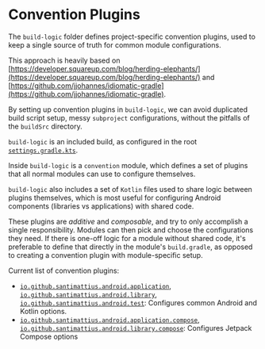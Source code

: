 # Convention Plugins

The `build-logic` folder defines project-specific convention plugins, used to keep a single
source of truth for common module configurations.

This approach is heavily based on
[https://developer.squareup.com/blog/herding-elephants/](https://developer.squareup.com/blog/herding-elephants/)
and
[https://github.com/jjohannes/idiomatic-gradle](https://github.com/jjohannes/idiomatic-gradle).

By setting up convention plugins in `build-logic`, we can avoid duplicated build script setup,
messy `subproject` configurations, without the pitfalls of the `buildSrc` directory.

`build-logic` is an included build, as configured in the root
[`settings.gradle.kts`](../settings.gradle.kts).

Inside `build-logic` is a `convention` module, which defines a set of plugins that all normal
modules can use to configure themselves.

`build-logic` also includes a set of `Kotlin` files used to share logic between plugins themselves,
which is most useful for configuring Android components (libraries vs applications) with shared
code.

These plugins are *additive* and *composable*, and try to only accomplish a single responsibility.
Modules can then pick and choose the configurations they need.
If there is one-off logic for a module without shared code, it's preferable to define that directly
in the module's `build.gradle`, as opposed to creating a convention plugin with module-specific
setup.

Current list of convention plugins:

- [`io.github.santimattius.android.application`](convention/src/main/kotlin/AndroidApplicationConventionPlugin.kt),
  [`io.github.santimattius.android.library`](convention/src/main/kotlin/AndroidLibraryConventionPlugin.kt),
  [`io.github.santimattius.android.test`](convention/src/main/kotlin/AndroidTestConventionPlugin.kt):
  Configures common Android and Kotlin options.
- [`io.github.santimattius.android.application.compose`](convention/src/main/kotlin/AndroidApplicationComposeConventionPlugin.kt),
  [`io.github.santimattius.android.library.compose`](convention/src/main/kotlin/AndroidLibraryComposeConventionPlugin.kt):
  Configures Jetpack Compose options
